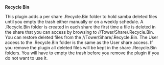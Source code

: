 **Recycle Bin**

This plugin adds a per share .Recycle.Bin folder to hold samba deleted files until you empty the trash either manually or on a weekly schedule.  A .Recycle.Bin folder is created in each share the first time a file is deleted in the share that you can access by browsing to //Tower/Share/.Recycle.Bin.  You can restore deleted files from the //Tower/Share/.Recycle.Bin.  The User access to the .Recycle.Bin folder is the same as the User share access.  If you remove the plugin all deleted files will be kept in the share .Recycle.Bin folders.  You will have to empty the trash before you remove the plugin if you do not want to use it.
